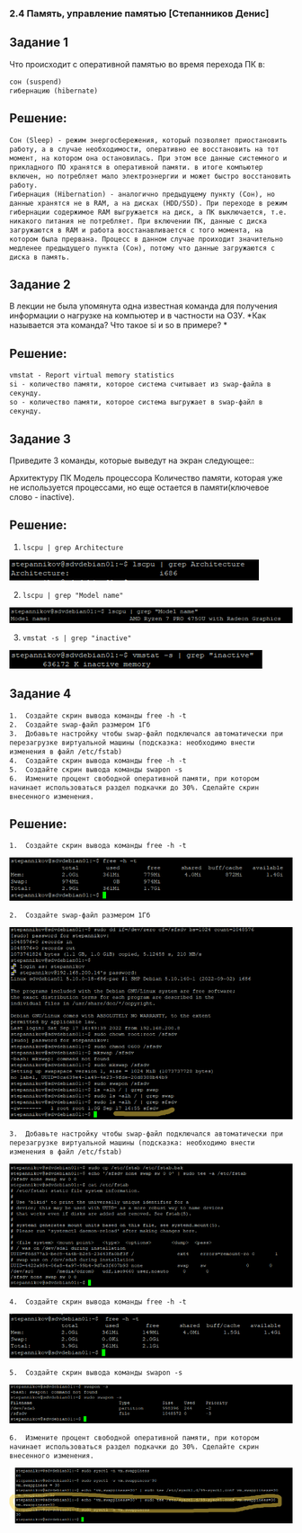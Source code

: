 ### 2.4 Память, управление памятью [Степанников Денис]
## Задание 1

Что происходит с оперативной памятью во время перехода ПК в:

	сон (suspend)
	гибернацию (hibernate)

## Решение:

	Сон (Sleep) - режим энергосбережения, который позволяет приостановить работу, а в случае необходимости, оперативно ее восстановить на тот момент, на котором она остановилась. При этом все данные системного и прикладного ПО хранятся в оперативной памяти. в итоге компьютер включен, но потребляет мало электроэнергии и может быстро восстановить работу.
	Гибернация (Hibernation) - аналогично предыдущему пункту (Сон), но данные хранятся не в RAM, а на дисках (HDD/SSD). При переходе в режим гибернации содержимое RAM выгружается на диск, а ПК выключается, т.е. никакого питания не потребляет. При включении ПК, данные с диска загружаются в RAM и работа восстанавливается с того момента, на котором была прервана. Процесс в данном случае проиходит значительно медленее предыдущего пункта (Сон), потому что данные загружаются с диска в память.


## Задание 2

В лекции не была упомянута одна известная команда для получения информации о нагрузке на компьютер и в частности на ОЗУ.
*Как называется эта команда? Что такое si и so в примере? *

## Решение:
	vmstat - Report virtual memory statistics
	si - количество памяти, которое система считывает из swap-файла в секунду.
	so - количество памяти, которое система выгружает в swap-файл в секунду.

## Задание 3

Приведите 3 команды, которые выведут на экран следующее::

Архитектуру ПК
Модель процессора
Количество памяти, которая уже не используется процессами, но еще остается в памяти(ключевое слово - inactive).

## Решение:

1. ```lscpu | grep Architecture```

![2.4. Task #3.1 results](screenshots/2.4-3.1.png)

2. ```lscpu | grep "Model name"```

![2.4. Task #3.2 results](screenshots/2.4-3.2.png)

3. ```vmstat -s | grep "inactive"```

![2.4. Task #3.3 results](screenshots/2.4-3.3.png)


## Задание 4

	1.	Создайте скрин вывода команды free -h -t
	2.	Создайте swap-файл размером 1Гб
	3.	Добавьте настройку чтобы swap-файл подключался автоматически при перезагрузке виртуальной машины (подсказка: необходимо внести изменения в файл /etc/fstab)
	4.	Создайте скрин вывода команды free -h -t
	5.	Создайте скрин вывода команды swapon -s
	6.	Измените процент свободной оперативной памяти, при котором начинает использоваться раздел подкачки до 30%. Сделайте скрин внесенного изменения.

## Решение:
	1.	Создайте скрин вывода команды free -h -t
![2.4. Task #4.1 results](screenshots/2.4-4.1.png)

	2.	Создайте swap-файл размером 1Гб
![2.4. Task #4.2 results](screenshots/2.4-4.2.png)

	3.	Добавьте настройку чтобы swap-файл подключался автоматически при перезагрузке виртуальной машины (подсказка: необходимо внести изменения в файл /etc/fstab)
![2.4. Task #4.3 results](screenshots/2.4-4.3.png)

	4.	Создайте скрин вывода команды free -h -t
![2.4. Task #4.4 results](screenshots/2.4-4.4.png)

	5.	Создайте скрин вывода команды swapon -s
![2.4. Task #4.5 results](screenshots/2.4-4.5.png)

	6.	Измените процент свободной оперативной памяти, при котором начинает использоваться раздел подкачки до 30%. Сделайте скрин внесенного изменения.
![2.4. Task #4.6 results](screenshots/2.4-4.6.png)